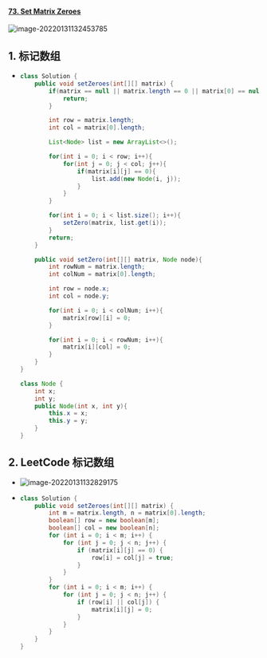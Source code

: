 #### [73. Set Matrix Zeroes](https://leetcode-cn.com/problems/set-matrix-zeroes/)

![image-20220131132453785](https://raw.githubusercontent.com/TWDH/Leetcode-From-Zero/pictures/img/image-20220131132453785.png)

## 1. 标记数组

- ```java
  class Solution {
      public void setZeroes(int[][] matrix) {
          if(matrix == null || matrix.length == 0 || matrix[0] == null || matrix[0].length == 0){
              return;
          }
  
          int row = matrix.length;
          int col = matrix[0].length;
  
          List<Node> list = new ArrayList<>();
  
          for(int i = 0; i < row; i++){
              for(int j = 0; j < col; j++){
                  if(matrix[i][j] == 0){
                      list.add(new Node(i, j));
                  }
              }
          }
  
          for(int i = 0; i < list.size(); i++){
              setZero(matrix, list.get(i));
          }
          return;
      }
  
      public void setZero(int[][] matrix, Node node){
          int rowNum = matrix.length;
          int colNum = matrix[0].length;
  
          int row = node.x;
          int col = node.y;
  
          for(int i = 0; i < colNum; i++){
              matrix[row][i] = 0;
          }
  
          for(int i = 0; i < rowNum; i++){
              matrix[i][col] = 0;
          }
      }
  }
  
  class Node {
      int x;
      int y;
      public Node(int x, int y){
          this.x = x;
          this.y = y;
      }
  }
  ```

## 2. LeetCode 标记数组

- ![image-20220131132829175](https://raw.githubusercontent.com/TWDH/Leetcode-From-Zero/pictures/img/image-20220131132829175.png)

- ```java
  class Solution {
      public void setZeroes(int[][] matrix) {
          int m = matrix.length, n = matrix[0].length;
          boolean[] row = new boolean[m];
          boolean[] col = new boolean[n];
          for (int i = 0; i < m; i++) {
              for (int j = 0; j < n; j++) {
                  if (matrix[i][j] == 0) {
                      row[i] = col[j] = true;
                  }
              }
          }
          for (int i = 0; i < m; i++) {
              for (int j = 0; j < n; j++) {
                  if (row[i] || col[j]) {
                      matrix[i][j] = 0;
                  }
              }
          }
      }
  }
  ```

